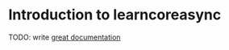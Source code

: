 # Introduction to learncoreasync

TODO: write [great documentation](http://jacobian.org/writing/what-to-write/)

